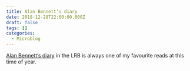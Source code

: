 ```yaml
---
title: Alan Bennett’s diary
date: 2018-12-28T22:00:00.000Z
draft: false
tags: []
categories:
  - Microblog
---
```

[Alan Bennett’s diary](https://www.lrb.co.uk/v41/n01/alan-bennett/diary) in the LRB is always one of my favourite reads at this time of year.
